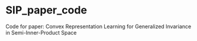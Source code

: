 # SIP_paper_code

Code for paper: Convex Representation Learning for Generalized Invariance in Semi-Inner-Product Space
